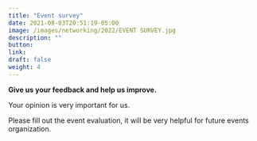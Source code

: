 ```yaml
---
title: "Event survey"
date: 2021-08-03T20:51:19-05:00
image: /images/networking/2022/EVENT SURVEY.jpg
description: ""
button: 
link: 
draft: false
weight: 4
---
```


**Give us your feedback and help us improve.**

Your opinion is very important for us. 

Please fill out the event evaluation, it will be very helpful for future events organization.

